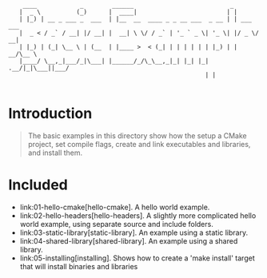 ```
    ____            _        ______                           _           
   |  _ \          (_)      |  ____|                         | |          
   | |_) | __ _ ___ _  ___  | |__  __  ____ _ _ __ ___  _ __ | | ___  ___ 
   |  _ < / _` / __| |/ __| |  __| \ \/ / _` | '_ ` _ \| '_ \| |/ _ \/ __|
   | |_) | (_| \__ \ | (__  | |____ >  < (_| | | | | | | |_) | |  __/\__ \
   |____/ \__,_|___/_|\___| |______/_/\_\__,_|_| |_| |_| .__/|_|\___||___/
                                                       | |                
                                                       
```   

# Introduction

> The basic examples in this directory show how the setup a CMake project,
set compile flags, create and link executables and libraries, and install them.

# Included

  - link:01-hello-cmake[hello-cmake]. A hello world example.
  - link:02-hello-headers[hello-headers]. A slightly more complicated hello world example, using separate source and include folders.
  - link:03-static-library[static-library]. An example using a static library.
  - link:04-shared-library[shared-library]. An example using a shared library.
  - link:05-installing[installing]. Shows how to create a 'make install' target that will install binaries and libraries